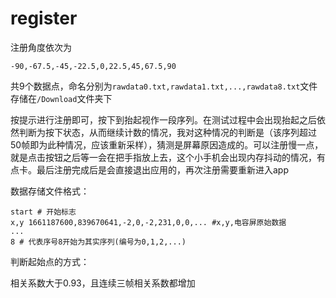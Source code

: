 # register

注册角度依次为

```
-90,-67.5,-45,-22.5,0,22.5,45,67.5,90
```

共9个数据点，命名分别为`rawdata0.txt,rawdata1.txt,...,rawdata8.txt`文件存储在`/Download`文件夹下

按提示进行注册即可，按下到抬起视作一段序列。在测试过程中会出现抬起之后依然判断为按下状态，从而继续计数的情况，我对这种情况的判断是（该序列超过50帧即为此种情况，应该重新采样），猜测是屏幕原因造成的。可以注册慢一点，就是点击按钮之后等一会在把手指放上去，这个小手机会出现内存抖动的情况，有点卡。最后注册完成后是会直接退出应用的，再次注册需要重新进入app



数据存储文件格式：

```
start # 开始标志
x,y 1661187600,839670641,-2,0,-2,231,0,0,... #x,y,电容屏原始数据
...
8 # 代表序号8开始为其实序列(编号为0,1,2,...)
```



判断起始点的方式：

相关系数大于0.93，且连续三帧相关系数都增加

